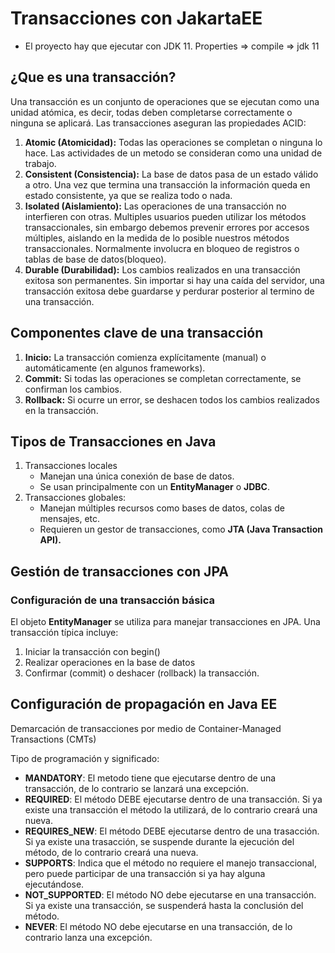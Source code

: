 # Transacciones con JakartaEE

- El proyecto hay que ejecutar con JDK 11. Properties => compile => jdk 11

## ¿Que es una transacción?
Una transacción es un conjunto de operaciones que se ejecutan como una unidad atómica, es decir, 
todas deben completarse correctamente o ninguna se aplicará. Las transacciones aseguran las propiedades ACID:
1. **Atomic (Atomicidad):** Todas las operaciones se completan o ninguna lo hace. Las actividades de un metodo se consideran como una unidad de trabajo.
2. **Consistent (Consistencia):** La base de datos pasa de un estado válido a otro. Una vez que termina una transacción la información queda en estado consistente, ya que se realiza todo o nada.
3. **Isolated (Aislamiento):** Las operaciones de una transacción no interfieren con otras. Multiples usuarios pueden utilizar los métodos transaccionales, sin embargo debemos prevenir errores por accesos múltiples, aislando en la medida de lo posible nuestros métodos transaccionales. Normalmente involucra en bloqueo de registros o tablas de base de datos(bloqueo).
4. **Durable (Durabilidad):** Los cambios realizados en una transacción exitosa son permanentes. Sin importar si hay una caída del servidor, una transacción exitosa debe guardarse y perdurar posterior al termino de una transacción.

## Componentes clave de una transacción
1. **Inicio:** La transacción comienza explícitamente (manual) o automáticamente (en algunos frameworks).
2. **Commit:** Si todas las operaciones se completan correctamente, se confirman los cambios.
3. **Rollback:** Si ocurre un error, se deshacen todos los cambios realizados en la transacción.

## Tipos de Transacciones en Java
1. Transacciones locales
	- Manejan una única conexión de base de datos.
	- Se usan principalmente con un **EntityManager** o **JDBC**.
2. Transacciones globales:
	- Manejan múltiples recursos como bases de datos, colas de mensajes, etc.
	- Requieren un gestor de transacciones, como **JTA (Java Transaction API).**

## Gestión de transacciones con JPA
### Configuración de una transacción básica
El objeto **EntityManager** se utiliza para manejar transacciones en JPA. Una transacción típica incluye:
1. Iniciar la transacción con begin()
2. Realizar operaciones en la base de datos
3. Confirmar (commit) o deshacer (rollback) la transacción.

## Configuración de propagación en Java EE
Demarcación de transacciones por medio de Container-Managed Transactions (CMTs)

Tipo de programación y significado:
- **MANDATORY**: El metodo tiene que ejecutarse dentro de una transacción, de lo contrario se lanzará una excepción.
- **REQUIRED**: El método DEBE ejecutarse dentro de una transacción. Si ya existe una transacción el método la utilizará, de lo contrario creará una nueva.
- **REQUIRES_NEW**: El método DEBE ejecutarse dentro de una trasacción. Si ya existe una trasacción, se suspende durante la ejecución del método, de lo contrario creará una nueva.
- **SUPPORTS**: Indica que el método no requiere el manejo transaccional, pero puede participar de una transacción si ya hay alguna ejecutándose.
- **NOT_SUPPORTED**: El método NO debe ejecutarse en una transacción. Si ya existe una transacción, se suspenderá hasta la conclusión del método.
- **NEVER**: El método NO debe ejecutarse en una transacción, de lo contrario lanza una excepción.

